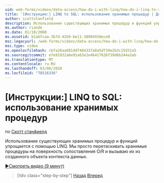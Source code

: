 ```yaml
---
uid: web-forms/videos/data-access/how-do-i-with-linq/how-do-i-linq-to-sql-using-stored-procedures
title: '[Инструкции:] LINQ to SQL: использование хранимых процедур | Документация Майкрософт'
author: scottstanfield
description: Использование существующих хранимых процедур и функций упрощается с помощью LINQ. Мы просто перетаскивать хранимые процедуры на поверхность сопоставления O/R и вызываю их из области GE...
ms.author: riande
ms.date: 01/10/2008
ms.assetid: b1abfcaa-3b7d-42b9-be11-38904910ece0
msc.legacyurl: /web-forms/videos/data-access/how-do-i-with-linq/how-do-i-linq-to-sql-using-stored-procedures
msc.type: video
ms.openlocfilehash: cbfa28aa6814df404337a8a5d739e2b3c15d31a5
ms.sourcegitcommit: e7e91932a6e91a63e2e46417626f39d6b244a3ab
ms.translationtype: MT
ms.contentlocale: ru-RU
ms.lasthandoff: 03/06/2020
ms.locfileid: "78516336"
---
```

# <a name="how-do-i-linq-to-sql-using-stored-procedures"></a>[Инструкции:] LINQ to SQL: использование хранимых процедур

по [Скотт станфиелд](https://github.com/scottstanfield)

Использование существующих хранимых процедур и функций упрощается с помощью LINQ. Мы просто перетаскивать хранимые процедуры на поверхность сопоставления O/R и вызываю их из созданного объекта контекста данных.

[&#9654;Смотреть видео (9 минут)](https://channel9.msdn.com/Blogs/ASP-NET-Site-Videos/how-do-i-linq-to-sql-using-stored-procedures)

> [!div class="step-by-step"]
> [Назад](how-do-i-linq-to-sql-custom-linqdatasource.md)
> [Вперед](how-do-i-linq-to-sql-updating-with-stored-procedures.md)
